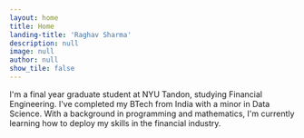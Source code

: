 ```yaml
---
layout: home
title: Home
landing-title: 'Raghav Sharma'
description: null
image: null
author: null
show_tile: false
---
```


I'm a final year graduate student at NYU Tandon, studying Financial Engineering. I've completed my BTech from India with a minor in Data Science. With a background in programming and mathematics, I'm currently learning how to deploy my skills in the financial industry.

<!-- Aspiring quant researcher/trader with an interest in solving problems in finance using programming and mathematics.  -->